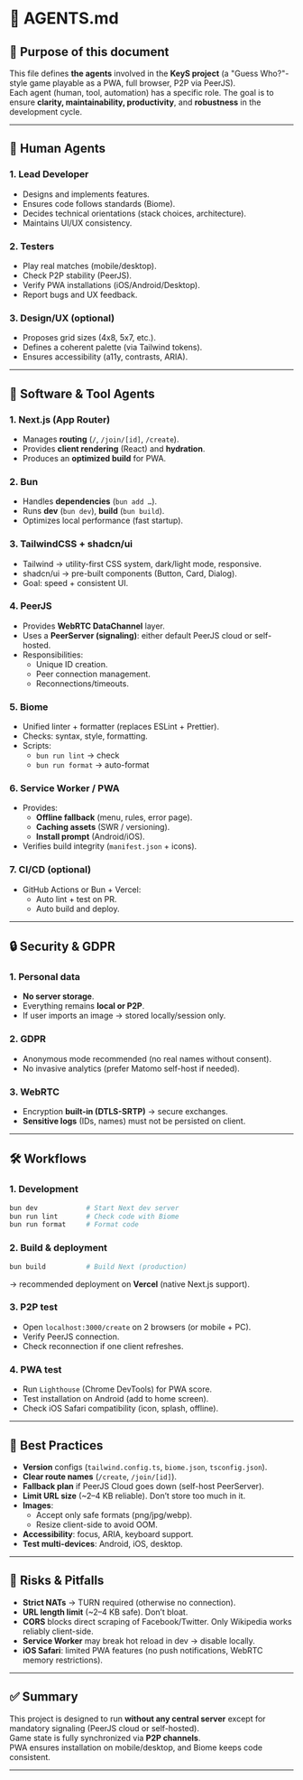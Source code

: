 # 📄 AGENTS.md

## 🎯 Purpose of this document

This file defines **the agents** involved in the **KeyS project** (a "Guess Who?"-style game playable as a PWA, full browser, P2P via PeerJS).  
Each agent (human, tool, automation) has a specific role. The goal is to ensure **clarity, maintainability, productivity**, and **robustness** in the development cycle.

---

## 👤 Human Agents

### 1. **Lead Developer**

- Designs and implements features.
- Ensures code follows standards (Biome).
- Decides technical orientations (stack choices, architecture).
- Maintains UI/UX consistency.

### 2. **Testers**

- Play real matches (mobile/desktop).
- Check P2P stability (PeerJS).
- Verify PWA installations (iOS/Android/Desktop).
- Report bugs and UX feedback.

### 3. **Design/UX (optional)**

- Proposes grid sizes (4x8, 5x7, etc.).
- Defines a coherent palette (via Tailwind tokens).
- Ensures accessibility (a11y, contrasts, ARIA).

---

## 🤖 Software & Tool Agents

### 1. **Next.js (App Router)**

- Manages **routing** (`/`, `/join/[id]`, `/create`).
- Provides **client rendering** (React) and **hydration**.
- Produces an **optimized build** for PWA.

### 2. **Bun**

- Handles **dependencies** (`bun add …`).
- Runs **dev** (`bun dev`), **build** (`bun build`).
- Optimizes local performance (fast startup).

### 3. **TailwindCSS + shadcn/ui**

- Tailwind → utility-first CSS system, dark/light mode, responsive.
- shadcn/ui → pre-built components (Button, Card, Dialog).
- Goal: speed + consistent UI.

### 4. **PeerJS**

- Provides **WebRTC DataChannel** layer.
- Uses a **PeerServer (signaling)**: either default PeerJS cloud or self-hosted.
- Responsibilities:
  - Unique ID creation.
  - Peer connection management.
  - Reconnections/timeouts.

### 5. **Biome**

- Unified linter + formatter (replaces ESLint + Prettier).
- Checks: syntax, style, formatting.
- Scripts:
  - `bun run lint` → check
  - `bun run format` → auto-format

### 6. **Service Worker / PWA**

- Provides:
  - **Offline fallback** (menu, rules, error page).
  - **Caching assets** (SWR / versioning).
  - **Install prompt** (Android/iOS).
- Verifies build integrity (`manifest.json` + icons).

### 7. **CI/CD (optional)**

- GitHub Actions or Bun + Vercel:
  - Auto lint + test on PR.
  - Auto build and deploy.

---

## 🔒 Security & GDPR

### 1. Personal data

- **No server storage**.
- Everything remains **local or P2P**.
- If user imports an image → stored locally/session only.

### 2. GDPR

- Anonymous mode recommended (no real names without consent).
- No invasive analytics (prefer Matomo self-host if needed).

### 3. WebRTC

- Encryption **built-in (DTLS-SRTP)** → secure exchanges.
- **Sensitive logs** (IDs, names) must not be persisted on client.

---

## 🛠️ Workflows

### 1. Development

```bash
bun dev            # Start Next dev server
bun run lint       # Check code with Biome
bun run format     # Format code
```

### 2. Build & deployment

```bash
bun build          # Build Next (production)
```

→ recommended deployment on **Vercel** (native Next.js support).

### 3. P2P test

- Open `localhost:3000/create` on 2 browsers (or mobile + PC).
- Verify PeerJS connection.
- Check reconnection if one client refreshes.

### 4. PWA test

- Run `Lighthouse` (Chrome DevTools) for PWA score.
- Test installation on Android (add to home screen).
- Check iOS Safari compatibility (icon, splash, offline).

---

## 📌 Best Practices

- **Version** configs (`tailwind.config.ts`, `biome.json`, `tsconfig.json`).
- **Clear route names** (`/create`, `/join/[id]`).
- **Fallback plan** if PeerJS Cloud goes down (self-host PeerServer).
- **Limit URL size** (~2–4 KB reliable). Don’t store too much in it.
- **Images**:
  - Accept only safe formats (png/jpg/webp).
  - Resize client-side to avoid OOM.
- **Accessibility**: focus, ARIA, keyboard support.
- **Test multi-devices**: Android, iOS, desktop.

---

## 🚨 Risks & Pitfalls

- **Strict NATs** → TURN required (otherwise no connection).
- **URL length limit** (~2–4 KB safe). Don’t bloat.
- **CORS** blocks direct scraping of Facebook/Twitter. Only Wikipedia works reliably client-side.
- **Service Worker** may break hot reload in dev → disable locally.
- **iOS Safari**: limited PWA features (no push notifications, WebRTC memory restrictions).

---

## ✅ Summary

This project is designed to run **without any central server** except for mandatory signaling (PeerJS cloud or self-hosted).  
Game state is fully synchronized via **P2P channels**.  
PWA ensures installation on mobile/desktop, and Biome keeps code consistent.

---
